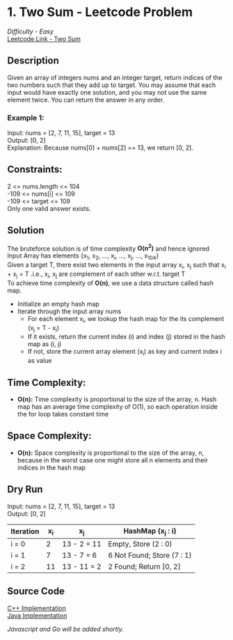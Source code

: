 # 1. Two Sum - Leetcode Problem
*Difficulty - Easy*  
[Leetcode Link - Two Sum](https://leetcode.com/problems/two-sum/description/)
## Description
Given an array of integers nums and an integer target, return indices of the two numbers such that they add up to target. You may assume that each input would have exactly one solution, and you may not use the same element twice. You can return the answer in any order.

### Example 1:
Input: nums = [2, 7, 11, 15], target = 13  
Output: [0, 2]  
Explanation: Because nums[0] + nums[2] == 13, we return [0, 2].  

## Constraints:
2 <= nums.length <= 104  
-109 <= nums[i] <= 109  
-109 <= target <= 109  
Only one valid answer exists.  

## Solution
The bruteforce solution is of time complexity **O(n<sup>2</sup>)** and hence ignored  
Input Array has elements {x<sub>1</sub>, x<sub>2</sub>, ..., x<sub>i</sub>, ..., x<sub>j</sub>, ..., x<sub>104</sub>}  
Given a target T, there exist two elements in the input array x<sub>i</sub>, x<sub>j</sub> such that x<sub>i</sub> + x<sub>j</sub> = T .i.e., x<sub>i</sub>, x<sub>j</sub> are complement of each other w.r.t. target T  
To achieve time complexity of **O(n)**, we use a data structure called hash map.  
* Initialize an empty hash map
* Iterate through the input array nums
    * For each element x<sub>i</sub>, we lookup the hash map for the its complement (x<sub>j</sub> = T - x<sub>i</sub>)
    * If it exists, return the current index (i) and index (j) stored in the hash map as (i, j)
    * If not, store the current array element (x<sub>i</sub>) as key and current index i as value

## Time Complexity:
* **O(n):** Time complexity is proportional to the size of the array, n. Hash map has an average time complexity of O(1), so each operation inside the for loop takes constant time
## Space Complexity:
* **O(n):** Space complexity is proportional to the size of the array, n, because in the worst case one  might store all n elements and their indices in the hash map

## Dry Run

Input: nums = [2, 7, 11, 15], target = 13  
Output: [0, 2]  

| Iteration   | x<sub>i</sub>  | x<sub>j</sub>  | HashMap (x<sub>j</sub> : i) |
| ----------- | -------------- | -------------- | --------------------------- |
| i = 0       | 2              | 13 - 2 = 11    | Empty, Store (2 : 0)       |
| i = 1       | 7              | 13 - 7 = 6     | 6 Not Found; Store (7 : 1)  |
| i = 2       | 11             | 13 - 11 = 2    | 2 Found; Return [0, 2]     |

## Source Code
[C++ Implementation](./twosum.cpp)  
[Java Implementation](./Solution.java)

*Javascript and Go will be added shortly.*